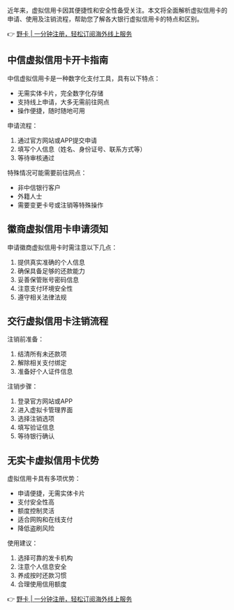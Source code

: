 近年来，虚拟信用卡因其便捷性和安全性备受关注。本文将全面解析虚拟信用卡的申请、使用及注销流程，帮助您了解各大银行虚拟信用卡的特点和区别。

👉 [野卡 | 一分钟注册，轻松订阅海外线上服务](https://bit.ly/bewildcard)

## 中信虚拟信用卡开卡指南

中信虚拟信用卡是一种数字化支付工具，具有以下特点：

- 无需实体卡片，完全数字化存储
- 支持线上申请，大多无需前往网点
- 操作便捷，随时随地可用

申请流程：
1. 通过官方网站或APP提交申请
2. 填写个人信息（姓名、身份证号、联系方式等）
3. 等待审核通过

特殊情况可能需要前往网点：
- 非中信银行客户
- 外籍人士
- 需要变更卡号或注销等特殊操作

## 徽商虚拟信用卡申请须知

申请徽商虚拟信用卡时需注意以下几点：

1. 提供真实准确的个人信息
2. 确保具备足够的还款能力
3. 妥善保管账号密码信息
4. 注意支付环境安全性
5. 遵守相关法律法规

## 交行虚拟信用卡注销流程

注销前准备：
1. 结清所有未还款项
2. 解除相关支付绑定
3. 准备好个人证件信息

注销步骤：
1. 登录官方网站或APP
2. 进入虚拟卡管理界面
3. 选择注销选项
4. 填写验证信息
5. 等待银行确认

## 无实卡虚拟信用卡优势

虚拟信用卡具有多项优势：
- 申请便捷，无需实体卡片
- 支付安全性高
- 额度控制灵活
- 适合网购和在线支付
- 降低盗刷风险

使用建议：
1. 选择可靠的发卡机构
2. 注意个人信息安全
3. 养成按时还款习惯
4. 合理使用信用额度

👉 [野卡 | 一分钟注册，轻松订阅海外线上服务](https://bit.ly/bewildcard)
